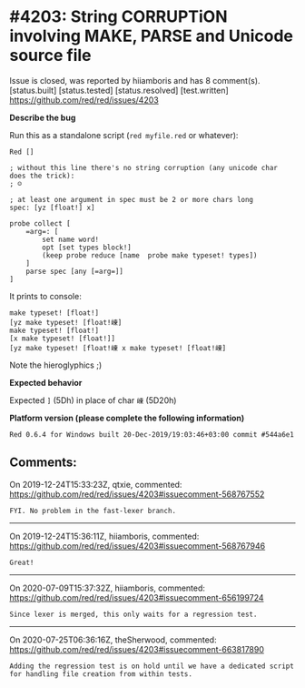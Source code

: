 
#4203: String CORRUPTiON involving MAKE, PARSE and Unicode source file
================================================================================
Issue is closed, was reported by hiiamboris and has 8 comment(s).
[status.built] [status.tested] [status.resolved] [test.written]
<https://github.com/red/red/issues/4203>

**Describe the bug**

Run this as a standalone script (`red myfile.red` or whatever):
```
Red []

; without this line there's no string corruption (any unicode char does the trick):
; ☺

; at least one argument in spec must be 2 or more chars long
spec: [yz [float!] x]

probe collect [
	=arg=: [
		set name word!
		opt [set types block!]
		(keep probe reduce [name  probe make typeset! types])
	]
	parse spec [any [=arg=]]
]
```

It prints to console:
```
make typeset! [float!]                              
[yz make typeset! [float!崠]                         
make typeset! [float!]                              
[x make typeset! [float!]]                          
[yz make typeset! [float!崠 x make typeset! [float!崠]
```
Note the hieroglyphics ;)

**Expected behavior**

Expected `]` (5Dh) in place of char `崠` (5D20h)

**Platform version (please complete the following information)**
```
Red 0.6.4 for Windows built 20-Dec-2019/19:03:46+03:00 commit #544a6e1
```



Comments:
--------------------------------------------------------------------------------

On 2019-12-24T15:33:23Z, qtxie, commented:
<https://github.com/red/red/issues/4203#issuecomment-568767552>

    FYI. No problem in the fast-lexer branch.

--------------------------------------------------------------------------------

On 2019-12-24T15:36:11Z, hiiamboris, commented:
<https://github.com/red/red/issues/4203#issuecomment-568767946>

    Great!

--------------------------------------------------------------------------------

On 2020-07-09T15:37:32Z, hiiamboris, commented:
<https://github.com/red/red/issues/4203#issuecomment-656199724>

    Since lexer is merged, this only waits for a regression test.

--------------------------------------------------------------------------------

On 2020-07-25T06:36:16Z, theSherwood, commented:
<https://github.com/red/red/issues/4203#issuecomment-663817890>

    Adding the regression test is on hold until we have a dedicated script for handling file creation from within tests.


